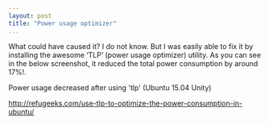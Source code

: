 ```yaml
---
layout: post
title: "Power usage optimizer"
...
```


What could have caused it? I do not know. But I was easily able to fix it by installing the awesome ‘TLP’ (power usage optimizer) utility. As you can see in the below screenshot, it reduced the total power consumption by around 17%!.

Power usage decreased after using 'tlp' (Ubuntu 15.04 Unity)


http://refugeeks.com/use-tlp-to-optimize-the-power-consumption-in-ubuntu/